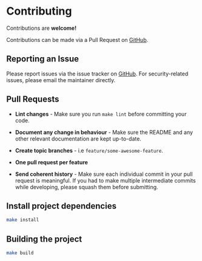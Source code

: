 # Contributing

Contributions are **welcome!**

Contributions can be made via a Pull Request on [GitHub](https://github.com/mike182uk/alfred-set-audio-device).

## Reporting an Issue

Please report issues via the issue tracker on [GitHub](https://github.com/mike182uk/alfred-set-audio-device). For security-related issues, please email the maintainer directly.

## Pull Requests

- **Lint changes** - Make sure you run `make lint` before committing your code.

- **Document any change in behaviour** - Make sure the README and any other relevant documentation are kept up-to-date.

- **Create topic branches** - i.e `feature/some-awesome-feature`.

- **One pull request per feature**

- **Send coherent history** - Make sure each individual commit in your pull request is meaningful. If you had to make multiple intermediate commits while developing, please squash them before submitting.

## Install project dependencies

```bash
make install
```

## Building the project

```bash
make build
```
